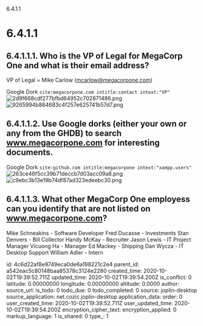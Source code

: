 6.4.1.1

# 6.4.1.1
## 6.4.1.1.1. Who is the VP of Legal for MegaCorp One and what is their email address?

VP of Legal = Mike Carlow (mcarlow@megacorpone.com)

Google Dork `site:megacorpone.com intitle:contact intext:"VP"`
![2d9f668cdf277bfbd64952c702871486.png](:/639d1d04e9a645b19f4e78ecd298ae5e)
![9265994b884683c4f257e625741b57d7.png](:/8c36502dc10e4ebc9f69375b597b3a87)

## 6.4.1.1.2. Use Google dorks (either your own or any from the GHDB) to search www.megacorpone.com for interesting documents.
Google Dork `site:github.com intitle:megacorpone intext:"xampp.users"`
![263ce46f5cc39b71deccb7d03acc09a8.png](:/4f8c51348ad34a5b814bfb8443ff5448)
![c9ebc3b13e19b74df87ad323edeebc30.png](:/d53a429b2bd844b48885b23a83471bd5)

## 6.4.1.1.3. What other MegaCorp One employess can you identify that are not listed on www.megacorpone.com?
Mike Schneakins - Software Developer
Fred Ducasse - Investments
Stan Denvers - Bill Collector
Handy McKay - Recruiter
Jason Lewis - IT Project Manager
Vicuong Ha - Manager
Ed Mackey - Shipping
Dan Wycza - IT Desktop Support
William Adler - Intern

id: 4c6d22af8e9749eca0de6a198221c2e4
parent_id: a542eac5c80148baa85378c3124e2280
created_time: 2020-10-02T19:39:52.711Z
updated_time: 2020-10-02T19:39:54.200Z
is_conflict: 0
latitude: 0.00000000
longitude: 0.00000000
altitude: 0.0000
author: 
source_url: 
is_todo: 0
todo_due: 0
todo_completed: 0
source: joplin-desktop
source_application: net.cozic.joplin-desktop
application_data: 
order: 0
user_created_time: 2020-10-02T19:39:52.711Z
user_updated_time: 2020-10-02T19:39:54.200Z
encryption_cipher_text: 
encryption_applied: 0
markup_language: 1
is_shared: 0
type_: 1